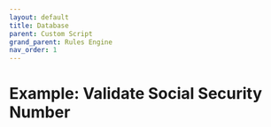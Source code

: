 ```yaml
---
layout: default
title: Database
parent: Custom Script
grand_parent: Rules Engine
nav_order: 1
---
```


# Example: Validate Social Security Number

